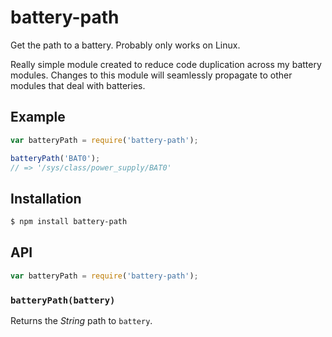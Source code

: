 # battery-path

Get the path to a battery. Probably only works on Linux.

Really simple module created to reduce code duplication across my battery
modules. Changes to this module will seamlessly propagate to other modules that
deal with batteries.

## Example

``` javascript
var batteryPath = require('battery-path');

batteryPath('BAT0');
// => '/sys/class/power_supply/BAT0'
```

## Installation

``` bash
$ npm install battery-path
```

## API

``` javascript
var batteryPath = require('battery-path');
```

### `batteryPath(battery)`

Returns the _String_ path to `battery`.